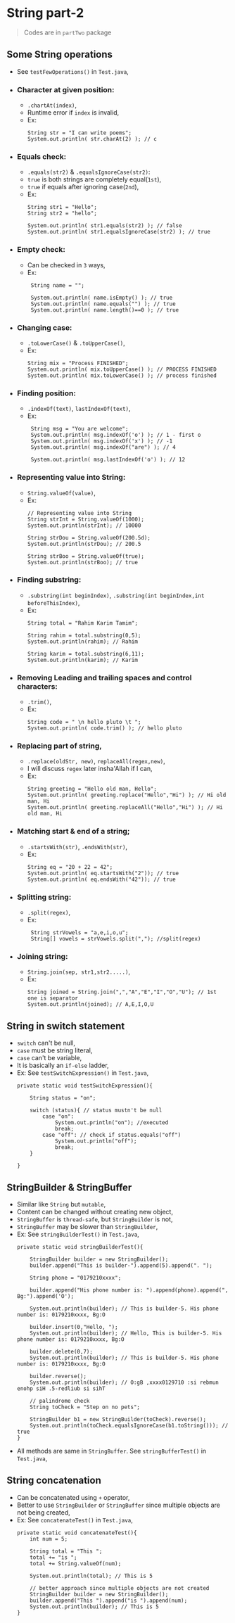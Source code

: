 
# String part-2

> Codes are in `partTwo` package

## Some String operations
- See `testFewOperations()` in `Test.java`,
- ### Character at given position:
  - `.chartAt(index)`,
  - Runtime error if `index` is invalid,
  - Ex:
    ```
    String str = "I can write poems";
    System.out.println( str.charAt(2) ); // c
    ```
- ### Equals check:
  - `.equals(str2)` & `.equalsIgnoreCase(str2)`:
  - `true` is both strings are completely equal(`1st`),
  - `true` if equals after ignoring case(`2nd`),
  - Ex:
    ```
    String str1 = "Hello";
    String str2 = "hello";

    System.out.println( str1.equals(str2) ); // false
    System.out.println( str1.equalsIgnoreCase(str2) ); // true
    ```
- ### Empty check:
  - Can be checked in `3` ways, 
  - Ex:
    ```
     String name = "";

     System.out.println( name.isEmpty() ); // true
     System.out.println( name.equals("") ); // true
     System.out.println( name.length()==0 ); // true
    ```
- ### Changing case:
  - `.toLowerCase()` & `.toUpperCase()`, 
  - Ex:
    ```
    String mix = "Process FINISHED";
    System.out.println( mix.toUpperCase() ); // PROCESS FINISHED
    System.out.println( mix.toLowerCase() ); // process finished
    ```
- ### Finding position:
  - `.indexOf(text)`, `lastIndexOf(text)`, 
  - Ex:
    ```
     String msg = "You are welcome";
     System.out.println( msg.indexOf('o') ); // 1 - first o
     System.out.println( msg.indexOf('x') ); // -1
     System.out.println( msg.indexOf("are") ); // 4
     
     System.out.println( msg.lastIndexOf('o') ); // 12
    ```
- ### Representing value into String:
  - `String.valueOf(value)`,
  - Ex:
    ```
    // Representing value into String
    String strInt = String.valueOf(1000);
    System.out.println(strInt); // 10000

    String strDou = String.valueOf(200.5d);
    System.out.println(strDou); // 200.5

    String strBoo = String.valueOf(true);
    System.out.println(strBoo); // true
    ```
- ### Finding substring:
  - `.substring(int beginIndex)`, `.substring(int beginIndex,int beforeThisIndex)`,
  - Ex:
    ```
    String total = "Rahim Karim Tamim";

    String rahim = total.substring(0,5);
    System.out.println(rahim); // Rahim

    String karim = total.substring(6,11);
    System.out.println(karim); // Karim
    ```
- ### Removing Leading and trailing spaces and control characters:
  - `.trim()`,
  - Ex:
    ```
    String code = " \n hello pluto \t ";
    System.out.println( code.trim() ); // hello pluto
    ```
- ### Replacing part of string,
  - `.replace(oldStr, new)`, `replaceAll(regex,new)`,
  - I will discuss `regex` later insha'Allah if I can,
  - Ex:
    ```
    String greeting = "Hello old man, Hello";
    System.out.println( greeting.replace("Hello","Hi") ); // Hi old man, Hi
    System.out.println( greeting.replaceAll("Hello","Hi") ); // Hi old man, Hi 
    ```
- ### Matching start & end of a string;
  - `.startsWith(str)`, `.endsWith(str)`,
  - Ex:
    ```
    String eq = "20 + 22 = 42";
    System.out.println( eq.startsWith("2")); // true
    System.out.println( eq.endsWith("42")); // true
    ```

- ### Splitting string:
  - `.split(regex)`,
  - Ex:
    ```
     String strVowels = "a,e,i,o,u";
     String[] vowels = strVowels.split(","); //split(regex)
    ```
- ### Joining string:
  - `String.join(sep, str1,str2.....)`,
  - Ex:
    ```
    String joined = String.join(",","A","E","I","O","U"); // 1st one is separator
    System.out.println(joined); // A,E,I,O,U
    ```


## String in switch statement
- `switch` can't be null,
- `case` must be string literal,
- `case` can't be variable,
- It is basically an `if-else` ladder,
- Ex: See `testSwitchExpression()` in `Test.java`,
  ```
  private static void testSwitchExpression(){
          
      String status = "on";
  
      switch (status){ // status mustn't be null
          case "on":
              System.out.println("on"); //executed
              break;
          case "off": // check if status.equals("off")
              System.out.println("off");
              break;
      }
  
  }
  ```


## StringBuilder & StringBuffer
- Similar like `String` but `mutable`,
- Content can be changed without creating new object,
- `StringBuffer` is `thread-safe`, but `StringBuilder` is not,
- `StringBuffer` may be slower than `StringBuilder`,
- Ex: See `stringBuilderTest()` in `Test.java`,
  ```
  private static void stringBuilderTest(){
  
      StringBuilder builder = new StringBuilder();
      builder.append("This is builder-").append(5).append(". ");
  
      String phone = "0179210xxxx";
  
      builder.append("His phone number is: ").append(phone).append(", Bg:").append('O');
  
      System.out.println(builder); // This is builder-5. His phone number is: 0179210xxxx, Bg:O
  
      builder.insert(0,"Hello, ");
      System.out.println(builder); // Hello, This is builder-5. His phone number is: 0179210xxxx, Bg:O
  
      builder.delete(0,7);
      System.out.println(builder); // This is builder-5. His phone number is: 0179210xxxx, Bg:O
  
      builder.reverse();
      System.out.println(builder); // O:gB ,xxxx0129710 :si rebmun enohp siH .5-redliub si sihT
  
      // palindrome check
      String toCheck = "Step on no pets";
  
      StringBuilder b1 = new StringBuilder(toCheck).reverse();
      System.out.println(toCheck.equalsIgnoreCase(b1.toString())); // true
  }
  ```
- All methods are same in `StringBuffer`. See `stringBufferTest()` in `Test.java`,

## String concatenation
- Can be concatenated using `+` operator,
- Better to use `StringBuilder` or `StringBuffer` since multiple objects are not being created,
- Ex: See `concatenateTest()` in `Test.java`,
  ```
  private static void concatenateTest(){
      int num = 5;
  
      String total = "This ";
      total += "is ";
      total += String.valueOf(num);
  
      System.out.println(total); // This is 5
  
      // better approach since multiple objects are not created
      StringBuilder builder = new StringBuilder();
      builder.append("This ").append("is ").append(num);
      System.out.println(builder); // This is 5
  }
  ```
